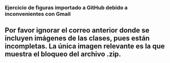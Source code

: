 ### Ejercicio de figuras importado a GitHub debido a inconvenientes con Gmail
## Por favor ignorar el correo anterior donde se incluyen imágenes de las clases, pues están incompletas. La única imagen relevante es la que muestra el bloqueo del archivo .zip.
